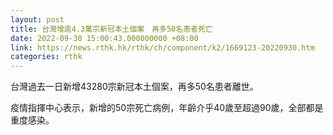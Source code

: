 ```yaml
---
layout: post
title: 台灣增逾4.3萬宗新冠本土個案　再多50名患者死亡
date: 2022-09-30 15:00:43.000000000 +08:00
link: https://news.rthk.hk/rthk/ch/component/k2/1669123-20220930.htm
categories: rthk
---
```


台灣過去一日新增43280宗新冠本土個案，再多50名患者離世。

疫情指揮中心表示，新增的50宗死亡病例，年齡介乎40歲至超過90歲，全部都是重度感染。
